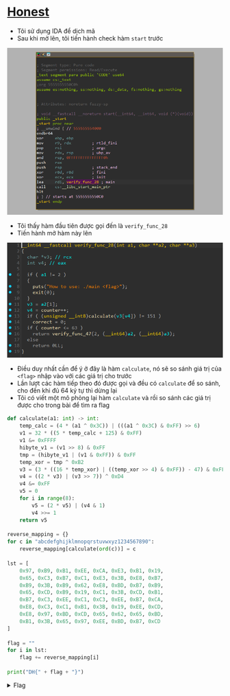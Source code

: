# [Honest](https://dreamhack.io/wargame/challenges/1894)

- Tôi sử dụng IDA để dịch mã
- Sau khi mở lên, tôi tiến hành check hàm `start` trước

![start.png](./images/start.png)
- Tôi thấy hàm đầu tiên được gọi đến là `verify_func_28`
- Tiến hành mở hàm này lên

![verify_func_28](./images/verify_func_28.png)
- Điều duy nhất cần để ý ở đây là hàm `calculate`, nó sẽ so sánh giá trị của `<flag>` nhập vào với các giá trị cho trước
- Lần lượt các hàm tiếp theo đó được gọi và đều có `calculate` để so sánh, cho đến khi đủ 64 ký tự thì dừng lại
- Tôi có viết một mô phỏng lại hàm `calculate` và rồi so sánh các giá trị được cho trong bài để tìm ra flag
```python
def calculate(a1: int) -> int:
    temp_calc = (4 * (a1 ^ 0x3C)) | (((a1 ^ 0x3C) & 0xFF) >> 6)
    v1 = 32 * ((5 * temp_calc + 125) & 0xFF)
    v1 &= 0xFFFF
    hibyte_v1 = (v1 >> 8) & 0xFF
    tmp = (hibyte_v1 | (v1 & 0xFF)) & 0xFF
    temp_xor = tmp ^ 0xB2
    v3 = (3 * ((16 * temp_xor) | ((temp_xor >> 4) & 0xFF)) - 47) & 0xFF
    v4 = ((2 * v3) | (v3 >> 7)) ^ 0xD4
    v4 &= 0xFF
    v5 = 0
    for i in range(8):
        v5 = (2 * v5) | (v4 & 1)
        v4 >>= 1
    return v5

reverse_mapping = {}
for c in "abcdefghijklmnopqrstuvwxyz1234567890":
    reverse_mapping[calculate(ord(c))] = c

lst = [
    0x97, 0xB9, 0xB1, 0xEE, 0xCA, 0xE3, 0xB1, 0x19,
    0x65, 0xC3, 0xB7, 0xC1, 0xE3, 0x3B, 0xE8, 0xB7,
    0xB9, 0x3B, 0xB9, 0x62, 0xE8, 0xBD, 0xB7, 0xB9,
    0x65, 0xCD, 0xB9, 0x19, 0xC1, 0x3B, 0xCD, 0xB1,
    0xB7, 0xC3, 0xEE, 0xC1, 0xC3, 0xEE, 0xB7, 0xCA,
    0xE8, 0xC3, 0xC1, 0xB1, 0x3B, 0x19, 0xEE, 0xCD,
    0xE8, 0x97, 0xBD, 0xCD, 0x65, 0x62, 0x65, 0xBD,
    0xB1, 0x3B, 0x65, 0x97, 0xEE, 0xBD, 0xB7, 0xCD
]

flag = ""
for i in lst:
    flag += reverse_mapping[i]

print("DH{" + flag + "}")
```

<details>
<summary style="cursor: pointer">Flag</summary>

```
DH{d052a95e3f7b9487040186703c0eb4c57f2bf27a8fb54e2c8d6c3136543d267c}
```
</details>